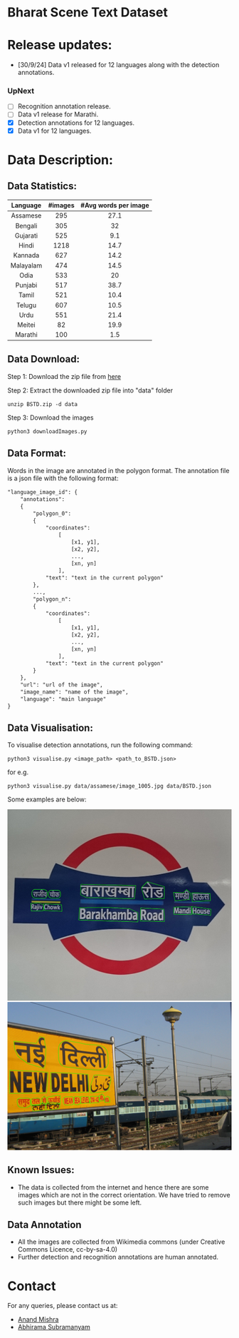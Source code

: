 # Bharat Scene Text Dataset

[comment]: <> (Add a table with 13 languages and links to its files)

# Release updates:

[comment]: <> (checkbox style release updates with cross ticks for the ones present)

- [30/9/24] Data v1 released for 12 languages along with the detection annotations.

### UpNext
- [ ] Recognition annotation release.
- [ ] Data v1 release for Marathi.
- [x] Detection annotations for 12 languages.
- [x] Data v1 for 12 languages.

# Data Description:
## Data Statistics:

| Language | #images | #Avg words per image |
| :---: | :---: | :---: |
| Assamese | 295 | 27.1 |
| Bengali | 305 | 32 | 
| Gujarati | 525 | 9.1 |
| Hindi | 1218 | 14.7 | 
| Kannada | 627 | 14.2 | 
| Malayalam | 474 | 14.5 | 
| Odia | 533 | 20 |
| Punjabi | 517 | 38.7 |
| Tamil | 521 | 10.4 | 
| Telugu | 607 | 10.5 |
| Urdu | 551 | 21.4 | 
| Meitei | 82 | 19.9 |
 Marathi | 100 | 1.5 |


## Data Download:

Step 1: Download the zip file from [here](https://drive.google.com/file/d/1Ct7-PHyBguyvY6A0zvmz4s_JOoav21pE/view?usp=share_link)

Step 2: Extract the downloaded zip file into "data" folder
```
unzip BSTD.zip -d data
```
Step 3: Download the images
```
python3 downloadImages.py 
```

## Data Format:
Words in the image are annotated in the polygon format. The annotation file is a json file with the following format:
```
"language_image_id": {
    "annotations": 
    {
        "polygon_0":
        {
            "coordinates":
                [
                    [x1, y1],
                    [x2, y2],
                    ...,
                    [xn, yn]
                ],
            "text": "text in the current polygon"
        },
        ...,
        "polygon_n":
        {
            "coordinates":
                [
                    [x1, y1],
                    [x2, y2],
                    ...,
                    [xn, yn]
                ],
            "text": "text in the current polygon"
        }
    },
    "url": "url of the image",
    "image_name": "name of the image",
    "language": "main language"
}
```

## Data Visualisation:
To visualise detection annotations, run the following command:
```
python3 visualise.py <image_path> <path_to_BSTD.json>
```
for e.g.
```
python3 visualise.py data/assamese/image_1005.jpg data/BSTD.json
```

Some examples are below:
<!-- Add an example image next to this line -->
![image info](visualised_images/image.jpg)
![image info](visualised_images/image2.jpg)

## Known Issues:
- The data is collected from the internet and hence there are some images which are not in the correct orientation. We have tried to remove such images but there might be some left. 

## Data Annotation
- All the images are collected from Wikimedia commons (under Creative Commons Licence, cc-by-sa-4.0)
- Further detection and recognition annotations are human annotated.

# Contact
For any queries, please contact us at:
- [Anand Mishra](mailto:mishra@iitj.ac.in)
- [Abhirama Subramanyam](mailto:penamakuri.1@iitj.ac.in)
